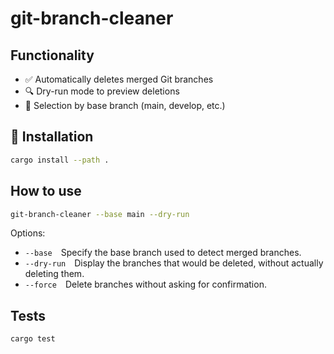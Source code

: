 # git-branch-cleaner


## Functionality
- ✅ Automatically deletes merged Git branches
- 🔍 Dry-run mode to preview deletions
- 🧠 Selection by base branch (main, develop, etc.)

## 🚀 Installation
```bash
cargo install --path .
```

## How to use
```bash
git-branch-cleaner --base main --dry-run
```
Options:
- `--base` Specify the base branch used to detect merged branches.
- `--dry-run` Display the branches that would be deleted, without actually deleting them.
- `--force` Delete branches without asking for confirmation.

## Tests
```bash
cargo test
```